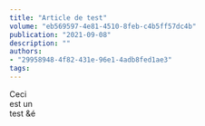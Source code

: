 ```yaml
---
title: "Article de test"
volume: "eb569597-4e81-4510-8feb-c4b5ff57dc4b"
publication: "2021-09-08"
description: ""
authors:
- "29958948-4f82-431e-96e1-4adb8fed1ae3"
tags:
---
```

<p>Ceci 
<br />est un 
<br />test &amp;é</p>
